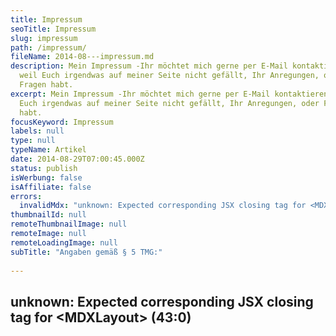 ```yaml
---
title: Impressum
seoTitle: Impressum
slug: impressum
path: /impressum/
fileName: 2014-08---impressum.md
description: Mein Impressum -Ihr möchtet mich gerne per E-Mail kontaktieren,
  weil Euch irgendwas auf meiner Seite nicht gefällt, Ihr Anregungen, oder
  Fragen habt.
excerpt: Mein Impressum -Ihr möchtet mich gerne per E-Mail kontaktieren, weil
  Euch irgendwas auf meiner Seite nicht gefällt, Ihr Anregungen, oder Fragen
  habt.
focusKeyword: Impressum
labels: null
type: null
typeName: Artikel
date: 2014-08-29T07:00:45.000Z
status: publish
isWerbung: false
isAffiliate: false
errors:
  invalidMdx: "unknown: Expected corresponding JSX closing tag for <MDXLayout> (43:0)"
thumbnailId: null
remoteThumbnailImage: null
remoteImage: null
remoteLoadingImage: null
subTitle: "Angaben gemäß § 5 TMG:"
  
---
```


## unknown: Expected corresponding JSX closing tag for &lt;MDXLayout> (43:0)

<!--
Quelle:
[https://www.e-recht24.de](https://www.e-recht24.de/artikel/datenschutz/209.html)

## Haftungsausschluss (Disclaimer)

### Haftung für Inhalte

Als Diensteanbieter sind wir gemäß § 7 Abs.1 TMG für eigene Inhalte auf diesen
Seiten nach den allgemeinen Gesetzen verantwortlich. Nach §§ 8 bis 10 TMG sind
wir als Diensteanbieter jedoch nicht verpflichtet, übermittelte oder
gespeicherte fremde Informationen zu überwachen oder nach Umständen zu forschen,
die auf eine rechtswidrige Tätigkeit hinweisen.

Verpflichtungen zur Entfernung oder Sperrung der Nutzung von Informationen nach
den allgemeinen Gesetzen bleiben hiervon unberührt. Eine diesbezügliche Haftung
ist jedoch erst ab dem Zeitpunkt der Kenntnis einer konkreten Rechtsverletzung
möglich. Bei Bekanntwerden von entsprechenden Rechtsverletzungen werden wir
diese Inhalte umgehend entfernen.

### Haftung für Links

Unser Angebot enthält Links zu externen Webseiten Dritter, auf deren Inhalte wir
keinen Einfluss haben. Deshalb können wir für diese fremden Inhalte auch keine
Gewähr übernehmen. Für die Inhalte der verlinkten Seiten ist stets der jeweilige
Anbieter oder Betreiber der Seiten verantwortlich. Die verlinkten Seiten wurden
zum Zeitpunkt der Verlinkung auf mögliche Rechtsverstöße überprüft.
Rechtswidrige Inhalte waren zum Zeitpunkt der Verlinkung nicht erkennbar.

Eine permanente inhaltliche Kontrolle der verlinkten Seiten ist jedoch ohne
konkrete Anhaltspunkte einer Rechtsverletzung nicht zumutbar. Bei Bekanntwerden
von Rechtsverletzungen werden wir derartige Links umgehend entfernen.

### Urheberrecht

Die durch die Seitenbetreiber erstellten Inhalte und Werke auf diesen Seiten
unterliegen dem deutschen Urheberrecht. Die Vervielfältigung, Bearbeitung,
Verbreitung und jede Art der Verwertung außerhalb der Grenzen des Urheberrechtes
bedürfen der schriftlichen Zustimmung des jeweiligen Autors bzw. Erstellers.
Downloads und Kopien dieser Seite sind nur für den privaten, nicht kommerziellen
Gebrauch gestattet.

Soweit die Inhalte auf dieser Seite nicht vom Betreiber erstellt wurden, werden
die Urheberrechte Dritter beachtet. Insbesondere werden Inhalte Dritter als
solche gekennzeichnet. Sollten Sie trotzdem auf eine Urheberrechtsverletzung
aufmerksam werden, bitten wir um einen entsprechenden Hinweis. Bei Bekanntwerden
von Rechtsverletzungen werden wir derartige Inhalte umgehend entfernen.

</div>

-->

  
